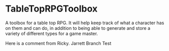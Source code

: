 # TableTopRPGToolbox
A toolbox for a table top RPG. It will help keep track of what a character has on them and can do, in addition to being able to generate and store a variety of different types for a game master.

Here is a comment from Ricky.
Jarrett Branch Test
